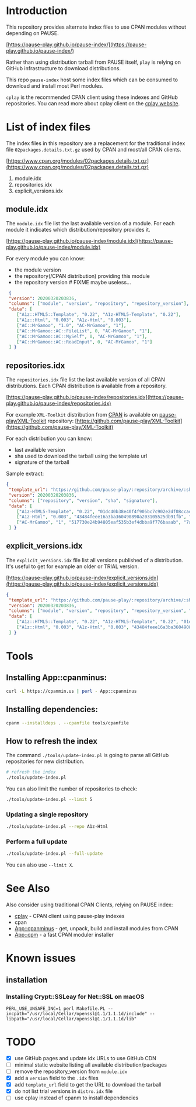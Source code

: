 # Introduction

This repository provides alternate index files to use CPAN modules without depending on PAUSE.

[https://pause-play.github.io/pause-index/](https://pause-play.github.io/pause-index/)

Rather than using distribution tarball from PAUSE itself, `play` is relying on GitHub infrastructure to download distributions.

This repo `pause-index` host some index files which can be consumed to download and install most Perl modules.

`cplay` is the recommended CPAN client using these indexes and GitHub repositories.
You can read more about cplay client on the [cplay website](https://pause-play.github.io/cplay/).

# List of index files

The index files in this repository are a replacement for the traditional index file `02packages.details.txt.gz` used by CPAN and most/all CPAN clients.

[https://www.cpan.org/modules/02packages.details.txt.gz](https://www.cpan.org/modules/02packages.details.txt.gz)

1. module.idx
2. repositories.idx
3. explicit_versions.idx

## module.idx

The `module.idx` file list the last available version of a module. For each module it indicates which distribution/repository provides it.

[https://pause-play.github.io/pause-index/module.idx](https://pause-play.github.io/pause-index/module.idx)

For every module you can know:
- the module version
- the repository(/CPAN distribution) providing this module
- the repository version # FIXME maybe useless...

```json
 {
 "version": 20200320203836,
 "columns": ["module", "version", "repository", "repository_version"],
 "data": [
    ["A1z::HTML5::Template", "0.22", "A1z-HTML5-Template", "0.22"],
    ["A1z::Html", "0.003", "A1z-Html", "0.003"],
    ["AC::MrGamoo", "1.0", "AC-MrGamoo", "1"],
    ["AC::MrGamoo::AC::FileList", 0, "AC-MrGamoo", "1"],
    ["AC::MrGamoo::AC::MySelf", 0, "AC-MrGamoo", "1"],
    ["AC::MrGamoo::AC::ReadInput", 0, "AC-MrGamoo", "1"]
 ] }
 ```

## repositories.idx

The `repositories.idx` file list the last available version of all CPAN distributions.
Each CPAN distribution is available from a repository.

[https://pause-play.github.io/pause-index/repositories.idx](https://pause-play.github.io/pause-index/repositories.idx)

For example `XML-Toolkit` distribution from [CPAN](https://metacpan.org/release/XML-Toolkit) is available on [pause-play/XML-Toolkit](https://github.com/pause-play/XML-Toolkit) repository:
[https://github.com/pause-play/XML-Toolkit](https://github.com/pause-play/XML-Toolkit)

For each distribution you can know:
- last available version
- sha used to download the tarball using the template url
- signature of the tarball

Sample extract:
```json
{
 "template_url": "https://github.com/pause-play/:repository/archive/:sha.tar.gz",
 "version": 20200320203836,
 "columns": ["repository", "version", "sha", "signature"],
 "data": [
    ["A1z-HTML5-Template", "0.22", "01dc40b38e40f4f905bc7c902e2df08ccad22640", "f96dbc99fbb4dc833945c881c0f81925"],
    ["A1z-Html", "0.003", "43484feee16a3ba360490890a203105525db91fb", "c54c2727eb29d7caab44d5e641491c4c"],
    ["AC-MrGamoo", "1", "517730e24b94805eaf535b3ef4dbba9f776baaab", "7a598f9d71c1999063d91290f19523c5"]
 ] }
```

## explicit_versions.idx

The `explicit_versions.idx` file list all versions published of a distribution.
It's useful to get for example an older or TRIAL version.

[https://pause-play.github.io/pause-index/explicit_versions.idx](https://pause-play.github.io/pause-index/explicit_versions.idx)

```json
{
 "template_url": "https://github.com/pause-play/:repository/archive/:sha.tar.gz",
 "version": 20200320203836,
 "columns": ["module", "version", "repository", "repository_version", "sha", "signature"],
 "data": [
    ["A1z::HTML5::Template", "0.22", "A1z-HTML5-Template", "0.22", "01dc40b38e40f4f905bc7c902e2df08ccad22640", "f96dbc99fbb4dc833945c881c0f81925"],
    ["A1z::Html", "0.003", "A1z-Html", "0.003", "43484feee16a3ba360490890a203105525db91fb", "c54c2727eb29d7caab44d5e641491c4c"]
 ] }
```

# Tools

## Installing App::cpanminus:

```sh
curl -L https://cpanmin.us | perl - App::cpanminus
```

## Installing dependencies:

```sh
cpanm --installdeps . --cpanfile tools/cpanfile
```

## How to refresh the index

The command `./tools/update-index.pl` is going to parse all GitHub repositories for new distribution.

```sh
# refresh the index
./tools/update-index.pl
```

You can also limit the number of repositories to check:
```sh
./tools/update-index.pl --limit 5
```

### Updating a single repository

```sh
./tools/update-index.pl --repo A1z-Html
```

### Perform a full update

```sh
./tools/update-index.pl --full-update
```

You can also use `--limit X`.

# See Also

Also consider using traditional CPAN Clients, relying on PAUSE index:

- [cplay](https://pause-play.github.io/cplay/) - CPAN client using pause-play indexes
- cpan
- [App::cpanminus](https://metacpan.org/pod/App::cpanminus) - get, unpack, build and install modules from CPAN
- [App::cpm](https://metacpan.org/pod/App::cpm) - a fast CPAN moduler installer

# Known issues

## installation

### Installing Crypt::SSLeay for Net::SSL on macOS

```
PERL_USE_UNSAFE_INC=1 perl Makefile.PL --incpath="/usr/local/Cellar/openssl@1.1/1.1.1d/include" --libpath="/usr/local/Cellar/openssl@1.1/1.1.1d/lib"
```

# TODO

- [X] use GitHub pages and update idx URLs to use GitHub CDN
- [ ] minimal static website listing all available distribution/packages
- [ ] remove the repository_version from `module.idx`
- [X] add a `version` field to the `.idx` files
- [X] add `template_url` field to get the URL to download the tarball
- [X] do not list trial versions in `distro.idx` file
- [ ] use cplay instead of cpanm to install dependencies
